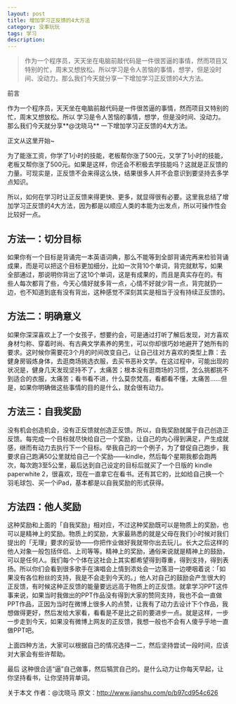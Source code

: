 ```yaml
---
layout: post
title: 增加学习正反馈的4大方法
category: 没事玩玩
tags: 学习
description:
---
```



> 作为一个程序员，天天坐在电脑前敲代码是一件很苦逼的事情，然而项目又特别的忙，周末又想放松。所以学习是令人苦恼的事情，想学，但是没时间、没动力。那么我们今天就分享一下增加学习正反馈的4大方法。

前言

  作为一个程序员，天天坐在电脑前敲代码是一件很苦逼的事情，然而项目又特别的忙，周末又想放松。所以
  学习是令人苦恼的事情，想学，但是没时间、没动力。那么我们今天就分享**@沈晓马** 一下增加学习正反馈的4大方法。

正文从这里开始~

  为了能涨工资，你学了1小时的技能，老板帮你涨了500元，又学了1小时的技能，老板又帮你涨了500元。如果是这样，你还会不积极去学技能吗？这就是正反馈的力量。可现实是，正反馈不会来得这么快，结果很多人并不会意识到要坚持去多学点知识。


  所以，如何在学习时让正反馈来得更快、更多，就显得很有必要。这里我总结了增加学习正反馈的4大方法，因为都是以顺应人类的本能为出发点，所以可操作性会比较好一点。


方法一：切分目标
---
如果你有一个目标是背诵完一本英语词典，那么不能等到全部背诵完再来检验背诵成果，而是可以把这个目标更加细分，比如一次背10个单词，背完就默写，如果全部通过，那说明你背出了这10个单词，这是有成果的，而且是真实存在的。有些人每次都背了些，今天心情好就多背一点，心情不好就少背一点，背完就扔一边，也不知道到底有没有背出，这种感觉不深刻其实是相当于没有持续正反馈的。

方法二：明确意义
---
如果你深深喜欢上了一个女孩子，想要约会，可是通过打听了解后发现，对方喜欢身材匀称、穿着时尚、有古典文学素养的男生，可以你却很巧妙地避开了她所有的要求。这时候你需要花3个月的时间改变自己，让自己往对方喜欢的类型上靠：去健身房锻炼身体，去逛商场挑选衣服，去买书恶补文学。在这过程中，可能出现的状况是，健身几天发现坚持不了，太痛苦；根本没有逛商场的习惯，怎么挑都挑不到适合的衣服，太痛苦；看书看不进，什么莫奈梵高，看都看不懂，太痛苦……但是，如果你明确做这些事情的目的是什么，就会很有动力。

方法三：自我奖励
---
没有机会创造机会，没有正反馈就创造正反馈。所以，自我奖励就属于自己创造正反馈。每完成一个目标就尽快给自己一个奖励，让自己的内心得到满足，产生成就感，继而有动力去执行下一个目标。举我自己的一个例子，为了督促自己跑步，我要求自己跑满50公里就给自己一个奖励——kindle，然后每个星期我都会跑两次，每次跑3至5公里，最后达到自己设定的目标后就买了一个日版的 kindle paperwhite 2，很喜欢，现在一直拿它在看书。还有其它的，比如给自己换一个羽毛球包、买一个iPad，基本都是以自我奖励的形式获得。

方法四：他人奖励
---
这种奖励和上面的「自我奖励」相对应，不过这种奖励既可以是物质上的奖励，也可以是精神上的奖励。物质上的奖励，大家最熟悉的就是父母在我们小时候对我们提出的「无理」要求的妥协——你把作业做好我就带你出去玩儿。长大之后这样的他人对象一般包括伴侣、上司等等。精神上的奖励，通俗来说就是精神上的鼓励，可以是任何人。我们每个个体在这社会上其实都希望得到尊重，得到支持，得到表扬。所以你们会看到很多歌手在演唱会上情到浓处会一边落泪一边哽咽着说：「如果没有各位粉丝的支持，我是不会走到今天的。」他人对自己的鼓励会产生很大的正反馈，有时候这种正反馈的能量要远远高于物质上的正反馈。就拿学习PPT这件事来说，如果当时我做出的PPT作品没有得到大家的赞同支持，我也不会一直做PPT作品，正因为当时在微博上很多人的点赞，让我有了动力去设计下个作品，我想做得更好，然后发给大家看，看看是不是比之前的要进步一点。就是这样，一步一步走到今天，如果没有微博上网友的正反馈，我想一般也不会有人傻乎乎地一直做PPT吧。


上面四种方法，大家可以根据自己的情况选择一二，然后坚持尝试一段时间，应该对大家会有些许帮助。

最后
这种很合适“逼”自己做事，然后犒赏自己的。是什么动力让你每天早起，让你坚持看书，让你坚持背单词。

关于本文
作者：@沈晓马
原文：http://www.jianshu.com/p/b97cd954c626
